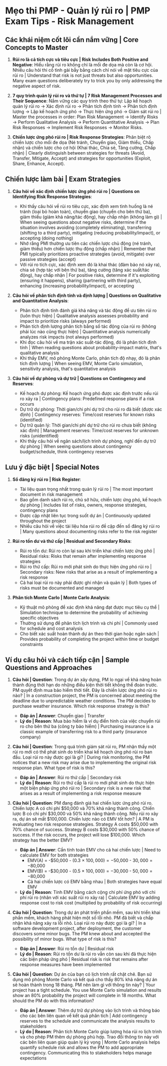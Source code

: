 # Mẹo thi PMP - Quản lý rủi ro | PMP Exam Tips - Risk Management

## Các khái niệm cốt lõi cần nắm vững | Core Concepts to Master
1. **Rủi ro là cả tích cực và tiêu cực | Risk Includes Both Positive and Negative**: Hiểu rằng rủi ro không chỉ là mối đe dọa mà còn là cơ hội. Nhiều câu hỏi thi cố tình gài bẫy bằng cách chỉ nói về mặt tiêu cực của rủi ro | Understand that risk is not just threats but also opportunities. Many exam questions deliberately try to trick you by only addressing the negative aspect of risk.

2. **7 quy trình quản lý rủi ro và thứ tự | 7 Risk Management Processes and Their Sequence**: Nắm vững các quy trình theo thứ tự: Lập kế hoạch quản lý rủi ro → Xác định rủi ro → Phân tích định tính → Phân tích định lượng → Lập kế hoạch ứng phó → Thực hiện ứng phó → Giám sát rủi ro | Master the processes in order: Plan Risk Management → Identify Risks → Perform Qualitative Analysis → Perform Quantitative Analysis → Plan Risk Responses → Implement Risk Responses → Monitor Risks.

3. **Chiến lược ứng phó rủi ro | Risk Response Strategies**: Phân biệt rõ chiến lược cho mối đe dọa (Né tránh, Chuyển giao, Giảm thiểu, Chấp nhận) và chiến lược cho cơ hội (Khai thác, Chia sẻ, Tăng cường, Chấp nhận) | Clearly distinguish between strategies for threats (Avoid, Transfer, Mitigate, Accept) and strategies for opportunities (Exploit, Share, Enhance, Accept).

## Chiến lược làm bài | Exam Strategies
1. **Câu hỏi về xác định chiến lược ứng phó rủi ro | Questions on Identifying Risk Response Strategies**:
   - Khi thấy câu hỏi về rủi ro tiêu cực, xác định xem tình huống là né tránh (loại bỏ hoàn toàn), chuyển giao (chuyển cho bên thứ ba), giảm thiểu (giảm khả năng/tác động), hay chấp nhận (không làm gì) | When seeing questions about negative risks, determine if the situation involves avoiding (completely eliminating), transferring (shifting to a third party), mitigating (reducing probability/impact), or accepting (doing nothing)
   - Nhớ rằng PMI thường ưu tiên các chiến lược chủ động (né tránh, giảm thiểu) hơn chiến lược thụ động (chấp nhận) | Remember that PMI typically prioritizes proactive strategies (avoid, mitigate) over passive strategies (accept)
   - Với rủi ro tích cực, xác định xem đó là khai thác (đảm bảo nó xảy ra), chia sẻ (hợp tác với bên thứ ba), tăng cường (tăng xác suất/tác động), hay chấp nhận | For positive risks, determine if it's exploiting (ensuring it happens), sharing (partnering with third party), enhancing (increasing probability/impact), or accepting

2. **Câu hỏi về phân tích định tính và định lượng | Questions on Qualitative and Quantitative Analysis**:
   - Phân tích định tính đánh giá khả năng và tác động để ưu tiên rủi ro (luôn thực hiện) | Qualitative analysis assesses probability and impact to prioritize risks (always performed)
   - Phân tích định lượng phân tích bằng số tác động của rủi ro (không phải lúc nào cũng thực hiện) | Quantitative analysis numerically analyzes risk impacts (not always performed)
   - Khi đọc câu hỏi về ma trận xác suất-tác động, đó là phân tích định tính | When reading questions about probability-impact matrix, that's qualitative analysis
   - Khi thấy EMV, mô phỏng Monte Carlo, phân tích độ nhạy, đó là phân tích định lượng | When seeing EMV, Monte Carlo simulation, sensitivity analysis, that's quantitative analysis

3. **Câu hỏi về dự phòng và dự trữ | Questions on Contingency and Reserves**:
   - Kế hoạch dự phòng: Kế hoạch ứng phó được xác định trước nếu rủi ro xảy ra | Contingency plans: Predefined response plans if a risk occurs
   - Dự trữ dự phòng: Thời gian/chi phí dự trữ cho rủi ro đã biết (được xác định) | Contingency reserves: Time/cost reserves for known risks (identified)
   - Dự trữ quản lý: Thời gian/chi phí dự trữ cho rủi ro chưa biết (không xác định) | Management reserves: Time/cost reserves for unknown risks (unidentified)
   - Khi thấy câu hỏi về ngân sách/lịch trình dự phòng, nghĩ đến dự trữ dự phòng | When seeing questions about contingency budget/schedule, think contingency reserves

## Lưu ý đặc biệt | Special Notes
1. **Sổ đăng ký rủi ro | Risk Register**: 
   - Tài liệu quan trọng nhất trong quản lý rủi ro | The most important document in risk management
   - Bao gồm danh sách rủi ro, chủ sở hữu, chiến lược ứng phó, kế hoạch dự phòng | Includes list of risks, owners, response strategies, contingency plans
   - Được cập nhật liên tục trong suốt dự án | Continuously updated throughout the project
   - Nhiều câu hỏi về việc tài liệu hóa rủi ro đề cập đến sổ đăng ký rủi ro | Many questions about documenting risks refer to the risk register

2. **Rủi ro tồn dư và thứ cấp | Residual and Secondary Risks**: 
   - Rủi ro tồn dư: Rủi ro còn lại sau khi triển khai chiến lược ứng phó | Residual risks: Risks that remain after implementing response strategies
   - Rủi ro thứ cấp: Rủi ro mới phát sinh do thực hiện ứng phó rủi ro | Secondary risks: New risks that arise as a result of implementing a risk response
   - Cả hai loại rủi ro này phải được ghi nhận và quản lý | Both types of risks must be documented and managed

3. **Phân tích Monte Carlo | Monte Carlo Analysis**: 
   - Kỹ thuật mô phỏng để xác định khả năng đạt được mục tiêu cụ thể | Simulation technique to determine the probability of achieving specific objectives
   - Thường sử dụng để phân tích lịch trình và chi phí | Commonly used for schedule and cost analysis
   - Cho biết xác suất hoàn thành dự án theo thời gian hoặc ngân sách | Provides probability of completing the project within time or budget constraints

## Ví dụ câu hỏi và cách tiếp cận | Sample Questions and Approaches
1. **Câu hỏi | Question**: Trong dự án xây dựng, PM lo ngại về khả năng hoàn thành đúng thời hạn do những điều kiện thời tiết không thể đoán trước. PM quyết định mua bảo hiểm thời tiết. Đây là chiến lược ứng phó rủi ro nào? | In a construction project, the PM is concerned about meeting the deadline due to unpredictable weather conditions. The PM decides to purchase weather insurance. Which risk response strategy is this?
   - **Đáp án | Answer**: Chuyển giao | Transfer
   - **Lý do | Reason**: Mua bảo hiểm là ví dụ điển hình của việc chuyển rủi ro cho bên thứ ba (công ty bảo hiểm) | Purchasing insurance is a classic example of transferring risk to a third party (insurance company)

2. **Câu hỏi | Question**: Trong quá trình giám sát rủi ro, PM nhận thấy một rủi ro mới có thể phát sinh do triển khai kế hoạch ứng phó rủi ro ban đầu. Loại rủi ro này được gọi là gì? | During risk monitoring, the PM notices that a new risk may arise due to implementing the original risk response plan. What type of risk is this?
   - **Đáp án | Answer**: Rủi ro thứ cấp | Secondary risk
   - **Lý do | Reason**: Rủi ro thứ cấp là rủi ro mới phát sinh do thực hiện một biện pháp ứng phó rủi ro | Secondary risk is a new risk that arises as a result of implementing a risk response measure

3. **Câu hỏi | Question**: PM đang đánh giá hai chiến lược ứng phó rủi ro. Chiến lược A có chi phí $50,000 và 70% khả năng thành công. Chiến lược B có chi phí $30,000 và 50% khả năng thành công. Nếu rủi ro xảy ra, dự án sẽ mất $100,000. Chiến lược nào có EMV tốt hơn? | A PM is evaluating two risk response strategies. Strategy A costs $50,000 with 70% chance of success. Strategy B costs $30,000 with 50% chance of success. If the risk occurs, the project will lose $100,000. Which strategy has the better EMV?
   - **Đáp án | Answer**: Cần tính toán EMV cho cả hai chiến lược | Need to calculate EMV for both strategies
     - EMV(A) = -$50,000 - (0.3 × $100,000) = -$50,000 - $30,000 = -$80,000
     - EMV(B) = -$30,000 - (0.5 × $100,000) = -$30,000 - $50,000 = -$80,000
     - Cả hai chiến lược có EMV bằng nhau | Both strategies have equal EMV
   - **Lý do | Reason**: Tính EMV bằng cách cộng chi phí ứng phó với chi phí rủi ro (nhân với xác suất rủi ro xảy ra) | Calculate EMV by adding response cost to risk cost (multiplied by probability of risk occurring)

4. **Câu hỏi | Question**: Trong dự án phát triển phần mềm, sau khi triển khai phần mềm, khách hàng phát hiện một số lỗi nhỏ. PM đã biết và chấp nhận khả năng xảy ra lỗi nhỏ. Loại rủi ro này được gọi là gì? | In a software development project, after deployment, the customer discovers some minor bugs. The PM knew about and accepted the possibility of minor bugs. What type of risk is this?
   - **Đáp án | Answer**: Rủi ro tồn dư | Residual risk
   - **Lý do | Reason**: Rủi ro tồn dư là rủi ro vẫn còn sau khi đã thực hiện các biện pháp ứng phó | Residual risk is risk that remains after response measures have been implemented

5. **Câu hỏi | Question**: Dự án của bạn có lịch trình rất chặt chẽ. Bạn sử dụng mô phỏng Monte Carlo và kết quả cho thấy 80% khả năng dự án sẽ hoàn thành trong 18 tháng. PM nên làm gì với thông tin này? | Your project has a tight schedule. You use Monte Carlo simulation and results show an 80% probability the project will complete in 18 months. What should the PM do with this information?
   - **Đáp án | Answer**: Thêm dự trữ dự phòng vào lịch trình và thông báo cho các bên liên quan về kết quả phân tích | Add contingency reserves to the schedule and communicate the analysis results to stakeholders
   - **Lý do | Reason**: Phân tích Monte Carlo giúp lượng hóa rủi ro lịch trình và cho phép PM thêm dự phòng phù hợp. Trao đổi thông tin này với các bên liên quan giúp quản lý kỳ vọng | Monte Carlo analysis helps quantify schedule risk and allows the PM to add appropriate contingency. Communicating this to stakeholders helps manage expectations 